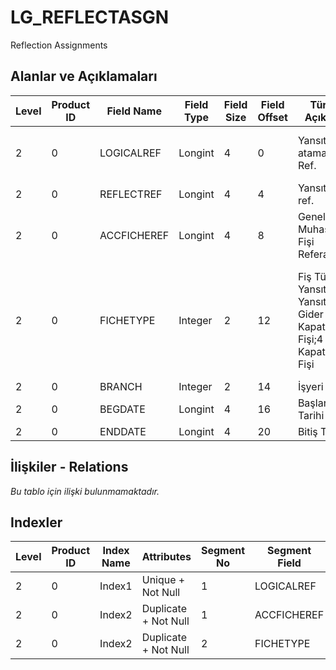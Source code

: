 # LG_REFLECTASGN

Reflection Assignments

## Alanlar ve Açıklamaları

| Level | Product ID | Field Name | Field Type | Field Size | Field Offset | Türkçe Açıklama | Expression |
| ----- | ---------- | ---------- | ---------- | ---------- | ------------ | --------------- | ---------- |
| 2 | 0 | LOGICALREF | Longint | 4 | 0 | Yansıtma ataması log. Ref. | Reflection Assignment Logical Reference |
| 2 | 0 | REFLECTREF | Longint | 4 | 4 | Yansıtma ref. | Reflection Reference |
| 2 | 0 | ACCFICHEREF | Longint | 4 | 8 | Genel Muhasebe Fişi Referansı | General Ledger Voucher Reference |
| 2 | 0 | FICHETYPE | Integer | 2 | 12 | Fiş Türü ;1 Yansıtma1;2 Yansıtma2;3 Gider Kapatma Fişi;4 Gelir Kapatma Fişi | Voucher Type ;1 Yansıtma1;2 Yansıtma2;3 Gider Kapatma Fişi;4 Gelir Kapatma Fişi |
| 2 | 0 | BRANCH | Integer | 2 | 14 | İşyeri | Division |
| 2 | 0 | BEGDATE | Longint | 4 | 16 | Başlangıç Tarihi | Begin Date |
| 2 | 0 | ENDDATE | Longint | 4 | 20 | Bitiş Tarihi | End Date |

## İlişkiler - Relations

*Bu tablo için ilişki bulunmamaktadır.*

## Indexler

| Level | Product ID | Index Name | Attributes | Segment No | Segment Field | Sense |
| ----- | ---------- | ---------- | ---------- | ---------- | ------------- | ----- |
| 2 | 0 | Index1 | Unique + Not Null | 1 | LOGICALREF | Ascending |
| 2 | 0 | Index2 | Duplicate + Not Null | 1 | ACCFICHEREF | Ascending |
| 2 | 0 | Index2 | Duplicate + Not Null | 2 | FICHETYPE | Ascending |
